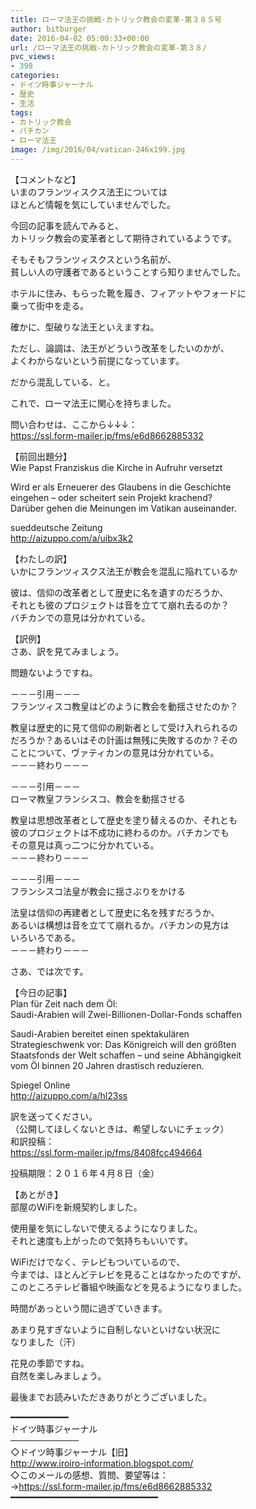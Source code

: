 ```yaml
---
title: ローマ法王の挑戦-カトリック教会の変革-第３８５号
author: bitburger
date: 2016-04-02 05:00:33+00:00
url: /ローマ法王の挑戦-カトリック教会の変革-第３８/
pvc_views:
- 398
categories:
- ドイツ時事ジャーナル
- 歴史
- 生活
tags:
- カトリック教会
- バチカン
- ローマ法王
image: /img/2016/04/vatican-246x199.jpg
---
```

【コメントなど】  
いまのフランツィスクス法王については  
ほとんど情報を気にしていませんでした。  
  
今回の記事を読んでみると、  
カトリック教会の変革者として期待されているようです。  
  
そもそもフランツィスクスという名前が、  
貧しい人の守護者であるということすら知りませんでした。  
  
ホテルに住み、もらった靴を履き、フィアットやフォードに  
乗って街中を走る。  
  
確かに、型破りな法王といえますね。  
  
ただし、論調は、法王がどういう改革をしたいのかが、  
よくわからないという前提になっています。  
  
だから混乱している、と。  
  
これで、ローマ法王に関心を持ちました。  
  
  
問い合わせは、ここから↓↓↓：  
<https://ssl.form-mailer.jp/fms/e6d8662885332>  
  
  
【前回出題分】  
Wie Papst Franziskus die Kirche in Aufruhr versetzt  
  
Wird er als Erneuerer des Glaubens in die Geschichte  
eingehen &#8211; oder scheitert sein Projekt krachend?  
Darüber gehen die Meinungen im Vatikan auseinander.  
  
sueddeutsche Zeitung  
<http://aizuppo.com/a/uibx3k2>  
  
  
【わたしの訳】  
いかにフランツィスクス法王が教会を混乱に陥れているか  
  
彼は、信仰の改革者として歴史に名を遺すのだろうか、  
それとも彼のプロジェクトは音を立てて崩れ去るのか？  
バチカンでの意見は分かれている。  
  
【訳例】  
さあ、訳を見てみましょう。  
  
問題ないようですね。  
  
  
－－－引用－－－  
フランツィスコ教皇はどのように教会を動揺させたのか？  
  
教皇は歴史的に見て信仰の刷新者として受け入れられるの  
だろうか？あるいはその計画は無残に失敗するのか？その  
ことについて、ヴァティカンの意見は分かれている。  
－－－終わり－－－  
  
  
－－－引用－－－  
ローマ教皇フランシスコ、教会を動揺させる  
  
教皇は思想改革者として歴史を塗り替えるのか、それとも  
彼のプロジェクトは不成功に終わるのか。バチカンでも  
その意見は真っ二つに分かれている。  
－－－終わり－－－  
  
  
－－－引用－－－  
フランシスコ法皇が教会に揺さぶりをかける  
  
法皇は信仰の再建者として歴史に名を残すだろうか、  
あるいは構想は音を立てて崩れるか。バチカンの見方は  
いろいろである。  
－－－終わり－－－  
  
  
さあ、では次です。  
  
【今日の記事】  
Plan für Zeit nach dem Öl:  
Saudi-Arabien will Zwei-Billionen-Dollar-Fonds schaffen  
  
Saudi-Arabien bereitet einen spektakulären  
Strategieschwenk vor: Das Königreich will den größten  
Staatsfonds der Welt schaffen &#8211; und seine Abhängigkeit  
vom Öl binnen 20 Jahren drastisch reduzieren.  
  
Spiegel Online  
<http://aizuppo.com/a/hl23ss>  
  
  
訳を送ってください。  
（公開してほしくないときは、希望しないにチェック）  
和訳投稿：  
 <https://ssl.form-mailer.jp/fms/8408fcc494664>  
  
投稿期限：２０１６年４月８日（金）  
  
【あとがき】  
部屋のWiFiを新規契約しました。  
  
使用量を気にしないで使えるようになりました。  
それと速度も上がったので気持ちもいいです。  
  
WiFiだけでなく、テレビもついているので、  
今までは、ほとんどテレビを見ることはなかったのですが、  
このところテレビ番組や映画などを見るようになりました。  
  
時間があっという間に過ぎていきます。  
  
あまり見すぎないように自制しないといけない状況に  
なりました（汗）  
  
花見の季節ですね。  
自然を楽しみましょう。  
  
  
  
最後までお読みいただきありがとうございました。  
  
  
━━━━━━━━━━━  
ドイツ時事ジャーナル  
───────────  
◇ドイツ時事ジャーナル【旧】  
<http://www.iroiro-information.blogspot.com/>  
◇このメールの感想、質問、要望等は：  
-><https://ssl.form-mailer.jp/fms/e6d8662885332>  
━━━━━━━━━━━━━━━━━━━━━━━━━━━━